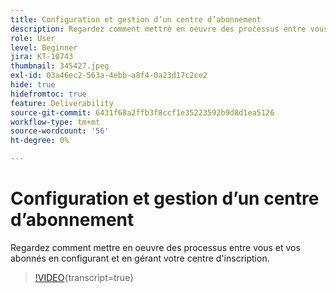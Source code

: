 ```yaml
---
title: Configuration et gestion d’un centre d’abonnement
description: Regardez comment mettre en oeuvre des processus entre vous et vos abonnés en configurant et en gérant votre centre d'inscription.
role: User
level: Beginner
jira: KT-10743
thumbnail: 345427.jpeg
exl-id: 03a46ec2-563a-4ebb-a8f4-0a23d17c2ce2
hide: true
hidefromtoc: true
feature: Deliverability
source-git-commit: 6431f68a2ffb3f8ccf1e35223592b9d8d1ea5126
workflow-type: tm+mt
source-wordcount: '56'
ht-degree: 0%

---
```


# Configuration et gestion d’un centre d’abonnement

Regardez comment mettre en oeuvre des processus entre vous et vos abonnés en configurant et en gérant votre centre d&#39;inscription.

>[!VIDEO](https://video.tv.adobe.com/v/3412234/?quality=12&learn=on&captions=fre_fr){transcript=true}
